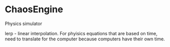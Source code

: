 # ChaosEngine
Physics simulator

lerp - linear interpolation. For phyisics equations that are based on time, need to translate for the computer because computers have their own time.
